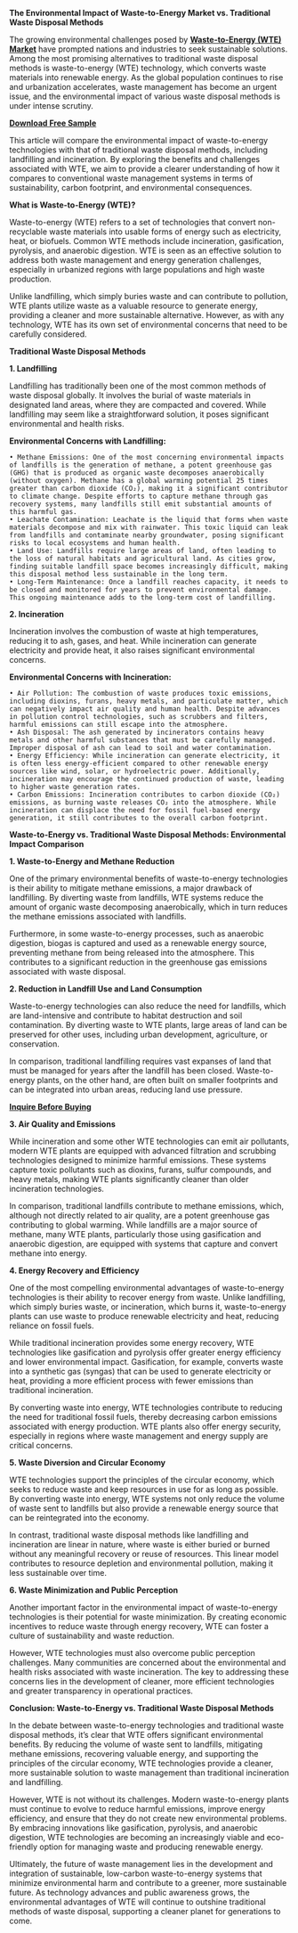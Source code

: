 **The Environmental Impact of Waste-to-Energy Market vs. Traditional Waste Disposal Methods**

The growing environmental challenges posed by **[Waste-to-Energy (WTE) Market](https://www.nextmsc.com/report/waste-to-energy-market)** have prompted nations and industries to seek sustainable solutions. Among the most promising alternatives to traditional waste disposal methods is waste-to-energy (WTE) technology, which converts waste materials into renewable energy. As the global population continues to rise and urbanization accelerates, waste management has become an urgent issue, and the environmental impact of various waste disposal methods is under intense scrutiny.

**[Download Free Sample](https://www.nextmsc.com/waste-to-energy-market/request-sample)**

This article will compare the environmental impact of waste-to-energy technologies with that of traditional waste disposal methods, including landfilling and incineration. By exploring the benefits and challenges associated with WTE, we aim to provide a clearer understanding of how it compares to conventional waste management systems in terms of sustainability, carbon footprint, and environmental consequences.

**What is Waste-to-Energy (WTE)?**

Waste-to-energy (WTE) refers to a set of technologies that convert non-recyclable waste materials into usable forms of energy such as electricity, heat, or biofuels. Common WTE methods include incineration, gasification, pyrolysis, and anaerobic digestion. WTE is seen as an effective solution to address both waste management and energy generation challenges, especially in urbanized regions with large populations and high waste production.

Unlike landfilling, which simply buries waste and can contribute to pollution, WTE plants utilize waste as a valuable resource to generate energy, providing a cleaner and more sustainable alternative. However, as with any technology, WTE has its own set of environmental concerns that need to be carefully considered.

**Traditional Waste Disposal Methods**

**1. Landfilling**

Landfilling has traditionally been one of the most common methods of waste disposal globally. It involves the burial of waste materials in designated land areas, where they are compacted and covered. While landfilling may seem like a straightforward solution, it poses significant environmental and health risks.

**Environmental Concerns with Landfilling:**

    • Methane Emissions: One of the most concerning environmental impacts of landfills is the generation of methane, a potent greenhouse gas (GHG) that is produced as organic waste decomposes anaerobically (without oxygen). Methane has a global warming potential 25 times greater than carbon dioxide (CO₂), making it a significant contributor to climate change. Despite efforts to capture methane through gas recovery systems, many landfills still emit substantial amounts of this harmful gas.
    • Leachate Contamination: Leachate is the liquid that forms when waste materials decompose and mix with rainwater. This toxic liquid can leak from landfills and contaminate nearby groundwater, posing significant risks to local ecosystems and human health.
    • Land Use: Landfills require large areas of land, often leading to the loss of natural habitats and agricultural land. As cities grow, finding suitable landfill space becomes increasingly difficult, making this disposal method less sustainable in the long term.
    • Long-Term Maintenance: Once a landfill reaches capacity, it needs to be closed and monitored for years to prevent environmental damage. This ongoing maintenance adds to the long-term cost of landfilling.

**2. Incineration**

Incineration involves the combustion of waste at high temperatures, reducing it to ash, gases, and heat. While incineration can generate electricity and provide heat, it also raises significant environmental concerns.

**Environmental Concerns with Incineration:**
    
    • Air Pollution: The combustion of waste produces toxic emissions, including dioxins, furans, heavy metals, and particulate matter, which can negatively impact air quality and human health. Despite advances in pollution control technologies, such as scrubbers and filters, harmful emissions can still escape into the atmosphere.
    • Ash Disposal: The ash generated by incinerators contains heavy metals and other harmful substances that must be carefully managed. Improper disposal of ash can lead to soil and water contamination.
    • Energy Efficiency: While incineration can generate electricity, it is often less energy-efficient compared to other renewable energy sources like wind, solar, or hydroelectric power. Additionally, incineration may encourage the continued production of waste, leading to higher waste generation rates.
    • Carbon Emissions: Incineration contributes to carbon dioxide (CO₂) emissions, as burning waste releases CO₂ into the atmosphere. While incineration can displace the need for fossil fuel-based energy generation, it still contributes to the overall carbon footprint.

**Waste-to-Energy vs. Traditional Waste Disposal Methods: Environmental Impact Comparison**

**1. Waste-to-Energy and Methane Reduction**

One of the primary environmental benefits of waste-to-energy technologies is their ability to mitigate methane emissions, a major drawback of landfilling. By diverting waste from landfills, WTE systems reduce the amount of organic waste decomposing anaerobically, which in turn reduces the methane emissions associated with landfills.

Furthermore, in some waste-to-energy processes, such as anaerobic digestion, biogas is captured and used as a renewable energy source, preventing methane from being released into the atmosphere. This contributes to a significant reduction in the greenhouse gas emissions associated with waste disposal.

**2. Reduction in Landfill Use and Land Consumption**

Waste-to-energy technologies can also reduce the need for landfills, which are land-intensive and contribute to habitat destruction and soil contamination. By diverting waste to WTE plants, large areas of land can be preserved for other uses, including urban development, agriculture, or conservation.

In comparison, traditional landfilling requires vast expanses of land that must be managed for years after the landfill has been closed. Waste-to-energy plants, on the other hand, are often built on smaller footprints and can be integrated into urban areas, reducing land use pressure.

**[Inquire Before Buying](https://www.nextmsc.com/waste-to-energy-market/inquire-before-buying)**

**3. Air Quality and Emissions**

While incineration and some other WTE technologies can emit air pollutants, modern WTE plants are equipped with advanced filtration and scrubbing technologies designed to minimize harmful emissions. These systems capture toxic pollutants such as dioxins, furans, sulfur compounds, and heavy metals, making WTE plants significantly cleaner than older incineration technologies.

In comparison, traditional landfills contribute to methane emissions, which, although not directly related to air quality, are a potent greenhouse gas contributing to global warming. While landfills are a major source of methane, many WTE plants, particularly those using gasification and anaerobic digestion, are equipped with systems that capture and convert methane into energy.

**4. Energy Recovery and Efficiency**

One of the most compelling environmental advantages of waste-to-energy technologies is their ability to recover energy from waste. Unlike landfilling, which simply buries waste, or incineration, which burns it, waste-to-energy plants can use waste to produce renewable electricity and heat, reducing reliance on fossil fuels.

While traditional incineration provides some energy recovery, WTE technologies like gasification and pyrolysis offer greater energy efficiency and lower environmental impact. Gasification, for example, converts waste into a synthetic gas (syngas) that can be used to generate electricity or heat, providing a more efficient process with fewer emissions than traditional incineration.

By converting waste into energy, WTE technologies contribute to reducing the need for traditional fossil fuels, thereby decreasing carbon emissions associated with energy production. WTE plants also offer energy security, especially in regions where waste management and energy supply are critical concerns.

**5. Waste Diversion and Circular Economy**

WTE technologies support the principles of the circular economy, which seeks to reduce waste and keep resources in use for as long as possible. By converting waste into energy, WTE systems not only reduce the volume of waste sent to landfills but also provide a renewable energy source that can be reintegrated into the economy.

In contrast, traditional waste disposal methods like landfilling and incineration are linear in nature, where waste is either buried or burned without any meaningful recovery or reuse of resources. This linear model contributes to resource depletion and environmental pollution, making it less sustainable over time.

**6. Waste Minimization and Public Perception**

Another important factor in the environmental impact of waste-to-energy technologies is their potential for waste minimization. By creating economic incentives to reduce waste through energy recovery, WTE can foster a culture of sustainability and waste reduction.

However, WTE technologies must also overcome public perception challenges. Many communities are concerned about the environmental and health risks associated with waste incineration. The key to addressing these concerns lies in the development of cleaner, more efficient technologies and greater transparency in operational practices.

**Conclusion: Waste-to-Energy vs. Traditional Waste Disposal Methods**

In the debate between waste-to-energy technologies and traditional waste disposal methods, it’s clear that WTE offers significant environmental benefits. By reducing the volume of waste sent to landfills, mitigating methane emissions, recovering valuable energy, and supporting the principles of the circular economy, WTE technologies provide a cleaner, more sustainable solution to waste management than traditional incineration and landfilling.

However, WTE is not without its challenges. Modern waste-to-energy plants must continue to evolve to reduce harmful emissions, improve energy efficiency, and ensure that they do not create new environmental problems. By embracing innovations like gasification, pyrolysis, and anaerobic digestion, WTE technologies are becoming an increasingly viable and eco-friendly option for managing waste and producing renewable energy.

Ultimately, the future of waste management lies in the development and integration of sustainable, low-carbon waste-to-energy systems that minimize environmental harm and contribute to a greener, more sustainable future. As technology advances and public awareness grows, the environmental advantages of WTE will continue to outshine traditional methods of waste disposal, supporting a cleaner planet for generations to come.
